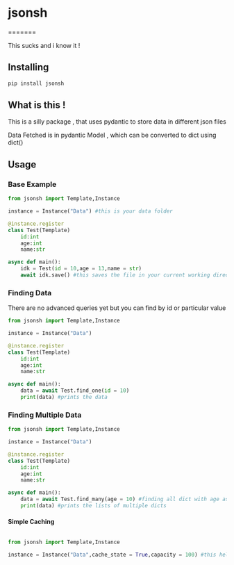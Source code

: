 # jsonsh
=======

This sucks and i know it !

Installing
----------

```sh
pip install jsonsh
```

What is this !
-----------
This is a silly package , that uses pydantic to store data in different json files

Data Fetched is in pydantic Model , which can be converted to dict using dict()


Usage
------

### Base Example

```py
from jsonsh import Template,Instance

instance = Instance("Data") #this is your data folder

@instance.register
class Test(Template)
    id:int
    age:int
    name:str

async def main():
    idk = Test(id = 10,age = 13,name = str)
    await idk.save() #this saves the file in your current working directory
```

### Finding Data

There are no advanced queries yet but you can find by id or particular value


```py
from jsonsh import Template,Instance

instance = Instance("Data")

@instance.register
class Test(Template)
    id:int
    age:int
    name:str

async def main():
    data = await Test.find_one(id = 10)
    print(data) #prints the data

```

### Finding Multiple Data


```py
from jsonsh import Template,Instance

instance = Instance("Data")

@instance.register
class Test(Template)
    id:int
    age:int
    name:str

async def main():
    data = await Test.find_many(age = 10) #finding all dict with age as 1
    print(data) #prints the lists of multiple dicts

```

#### Simple Caching 

```py

from jsonsh import Template,Instance

instance = Instance("Data",cache_state = True,capacity = 100) #this helps you to avoid reading files in finds

```
